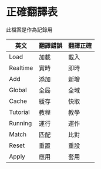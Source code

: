 # 正確翻譯表

此檔案是作為記錄用

| 英文 | 翻譯錯誤 | 翻譯正確 |
| ---- | ---- | ---- |
| Load | 加載 | 載入 |
| Realtime | 實時 | 即時 |
| Add | 添加 | 新增 |
| Global| 全局 | 全域 |
| Cache | 緩存 | 快取 |
| Tutorial | 教程 | 教學 |
| Running | 運行 | 運作 |
| Match | 匹配 | 比對 |
| Reset | 重置 | 重設 |
| Apply | 應用 | 套用 |
